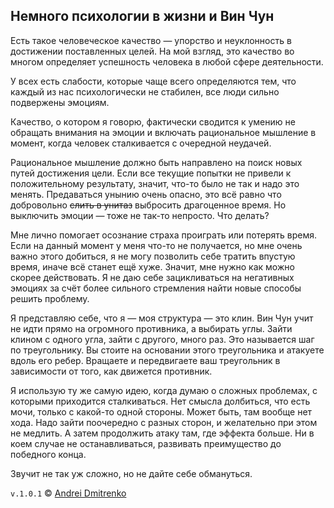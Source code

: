 ## Немного психологии в жизни и Вин Чун

Есть такое человеческое качество &mdash; упорство и неуклонность в достижении поставленных целей. На мой взгляд, это качество во многом определяет успешность человека в любой сфере деятельности.

У всех есть слабости, которые чаще всего определяются тем, что каждый из нас психологически не стабилен, все люди сильно подвержены эмоциям.

Качество, о котором я говорю, фактически сводится к умению не обращать внимания на эмоции и включать рациональное мышление в момент, когда человек сталкивается с очередной неудачей.

Рациональное мышление должно быть направлено на поиск новых путей достижения цели. Если все текущие попытки не привели к положительному результату, значит, что-то было не так и надо это менять. Предаваться унынию очень опасно, это всё равно что добровольно ~~слить в унитаз~~ выбросить драгоценное время. Но выключить эмоции &mdash; тоже не так-то непросто. Что делать?

Мне лично помогает осознание страха проиграть или потерять время. Если на данный момент у меня что-то не получается, но мне очень важно этого добиться, я не могу позволить себе тратить впустую время, иначе всё станет ещё хуже. Значит, мне нужно как можно скорее действовать. Я не даю себе зацикливаться на негативных эмоциях за счёт более сильного стремления найти новые способы решить проблему.

Я представляю себе, что я &mdash; моя структура &mdash; это клин. Вин Чун учит не идти прямо на огромного противника, а выбирать углы. Зайти клином с одного угла, зайти с другого, много раз. Это называется шаг по треугольнику. Вы стоите на основании этого треугольника и атакуете вдоль его ребер. Вращаете и передвигаете ваш треугольник в зависимости от того, как движется противник.

Я использую ту же самую идею, когда думаю о сложных проблемах, с которыми приходится сталкиваться. Нет смысла долбиться, что есть мочи, только с какой-то одной стороны. Может быть, там вообще нет хода. Надо зайти поочередно с разных сторон, и желательно при этом не медлить. А затем продолжить атаку там, где эффекта больше. Ни в коем случае не останавливаться, развивать преимущество до победного конца.

Звучит не так уж сложно, но не дайте себе обмануться.

`v.1.0.1` &copy; [Andrei Dmitrenko](https://vk.com/fineliterature)
